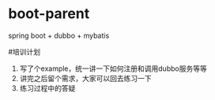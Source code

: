 # boot-parent
spring boot + dubbo + mybatis

#培训计划
1. 写了个example，统一讲一下如何注册和调用dubbo服务等等
2. 讲完之后留个需求，大家可以回去练习一下
3. 练习过程中的答疑